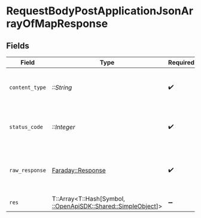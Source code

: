 # RequestBodyPostApplicationJsonArrayOfMapResponse


## Fields

| Field                                                                                                | Type                                                                                                 | Required                                                                                             | Description                                                                                          | Example                                                                                              |
| ---------------------------------------------------------------------------------------------------- | ---------------------------------------------------------------------------------------------------- | ---------------------------------------------------------------------------------------------------- | ---------------------------------------------------------------------------------------------------- | ---------------------------------------------------------------------------------------------------- |
| `content_type`                                                                                       | *::String*                                                                                           | :heavy_check_mark:                                                                                   | HTTP response content type for this operation                                                        |                                                                                                      |
| `status_code`                                                                                        | *::Integer*                                                                                          | :heavy_check_mark:                                                                                   | HTTP response status code for this operation                                                         |                                                                                                      |
| `raw_response`                                                                                       | [Faraday::Response](https://www.rubydoc.info/gems/faraday/Faraday/Response)                          | :heavy_check_mark:                                                                                   | Raw HTTP response; suitable for custom response parsing                                              |                                                                                                      |
| `res`                                                                                                | T::Array<T::Hash[Symbol, [::OpenApiSDK::Shared::SimpleObject](../../models/shared/simpleobject.md)]> | :heavy_minus_sign:                                                                                   | OK                                                                                                   | [{"mapElem1":"...","mapElem2":"..."},{"mapElem1":"...","mapElem2":"..."}]                            |
